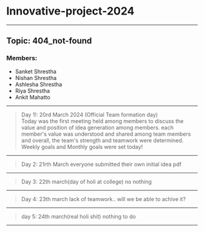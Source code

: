 # Innovative-project-2024
--------------------------------
## Topic: 404_not-found
### Members:
- Sanket Shrestha
- Nishan Shrestha
- Ashlesha Shrestha
- Riya Shrestha
- Ankit Mahatto
------------------------------------
> Day 1!: 20rd March 2024 (Official Team formation day)<br>
> Today was the first meeting held among members to discuss the value and position of idea generation among members. each member's value was understood and shared among team members and overall, the team's strength and teamwork were determined. Weekly goals and Monthly goals were set today!
--------------------------------------------
> Day 2: 21rth March
> everyone submitted their own initial idea pdf
--------------------------------------------------
> Day 3: 22th march(day of holi at college) no nothing
------------
> Day 4: 23th march
> lack of teamwork.. will we be able to achive it?

-------------------------------------------
>day 5: 24th march(real holi shit) nothing to do

------------------------------------------------------

